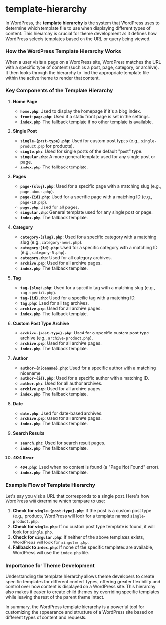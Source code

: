 # template-hierarchy

In WordPress, the **template hierarchy** is the system that WordPress uses to determine which template file to use when displaying different types of content. This hierarchy is crucial for theme development as it defines how WordPress selects templates based on the URL or query being viewed.

### How the WordPress Template Hierarchy Works
When a user visits a page on a WordPress site, WordPress matches the URL with a specific type of content (such as a post, page, category, or archive). It then looks through the hierarchy to find the appropriate template file within the active theme to render that content.

### Key Components of the Template Hierarchy

1. **Home Page**
   - **`home.php`**: Used to display the homepage if it's a blog index.
   - **`front-page.php`**: Used if a static front page is set in the settings.
   - **`index.php`**: The fallback template if no other template is available.

2. **Single Post**
   - **`single-{post-type}.php`**: Used for custom post types (e.g., `single-product.php` for products).
   - **`single.php`**: Used for single posts of the default "post" type.
   - **`singular.php`**: A more general template used for any single post or page.
   - **`index.php`**: The fallback template.

3. **Pages**
   - **`page-{slug}.php`**: Used for a specific page with a matching slug (e.g., `page-about.php`).
   - **`page-{id}.php`**: Used for a specific page with a matching ID (e.g., `page-10.php`).
   - **`page.php`**: Used for all pages.
   - **`singular.php`**: General template used for any single post or page.
   - **`index.php`**: The fallback template.

4. **Category**
   - **`category-{slug}.php`**: Used for a specific category with a matching slug (e.g., `category-news.php`).
   - **`category-{id}.php`**: Used for a specific category with a matching ID (e.g., `category-5.php`).
   - **`category.php`**: Used for all category archives.
   - **`archive.php`**: Used for all archive pages.
   - **`index.php`**: The fallback template.

5. **Tag**
   - **`tag-{slug}.php`**: Used for a specific tag with a matching slug (e.g., `tag-special.php`).
   - **`tag-{id}.php`**: Used for a specific tag with a matching ID.
   - **`tag.php`**: Used for all tag archives.
   - **`archive.php`**: Used for all archive pages.
   - **`index.php`**: The fallback template.

6. **Custom Post Type Archive**
   - **`archive-{post-type}.php`**: Used for a specific custom post type archive (e.g., `archive-product.php`).
   - **`archive.php`**: Used for all archive pages.
   - **`index.php`**: The fallback template.

7. **Author**
   - **`author-{nicename}.php`**: Used for a specific author with a matching nicename.
   - **`author-{id}.php`**: Used for a specific author with a matching ID.
   - **`author.php`**: Used for all author archives.
   - **`archive.php`**: Used for all archive pages.
   - **`index.php`**: The fallback template.

8. **Date**
   - **`date.php`**: Used for date-based archives.
   - **`archive.php`**: Used for all archive pages.
   - **`index.php`**: The fallback template.

9. **Search Results**
   - **`search.php`**: Used for search result pages.
   - **`index.php`**: The fallback template.

10. **404 Error**
    - **`404.php`**: Used when no content is found (a "Page Not Found" error).
    - **`index.php`**: The fallback template.

### Example Flow of Template Hierarchy

Let's say you visit a URL that corresponds to a single post. Here's how WordPress will determine which template to use:

1. **Check for `single-{post-type}.php`**: If the post is a custom post type (e.g., product), WordPress will look for a template named `single-product.php`.
2. **Check for `single.php`**: If no custom post type template is found, it will look for `single.php`.
3. **Check for `singular.php`**: If neither of the above templates exists, WordPress will look for `singular.php`.
4. **Fallback to `index.php`**: If none of the specific templates are available, WordPress will use the `index.php` file.

### Importance for Theme Development

Understanding the template hierarchy allows theme developers to create specific templates for different content types, offering greater flexibility and control over how content is displayed on a WordPress site. This hierarchy also makes it easier to create child themes by overriding specific templates while leaving the rest of the parent theme intact.

In summary, the WordPress template hierarchy is a powerful tool for customizing the appearance and structure of a WordPress site based on different types of content and requests.
